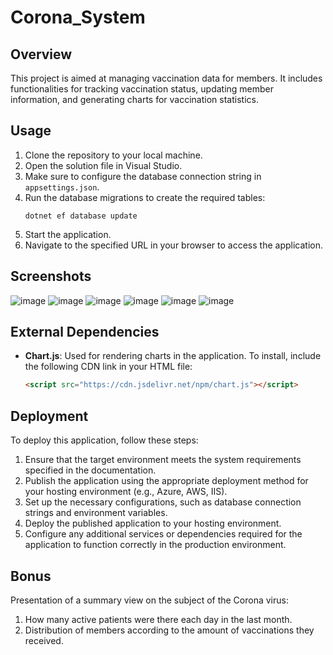 # Corona_System

## Overview
This project is aimed at managing vaccination data for members. It includes functionalities for tracking vaccination status, updating member information, and generating charts for vaccination statistics.

## Usage
1. Clone the repository to your local machine.
2. Open the solution file in Visual Studio.
3. Make sure to configure the database connection string in `appsettings.json`.
4. Run the database migrations to create the required tables:
   ```
   dotnet ef database update
   ```
5. Start the application.
6. Navigate to the specified URL in your browser to access the application.

## Screenshots
![image](https://github.com/etib2003/HADASIM/assets/116508181/3011d422-c6cd-4987-ae27-d2d1686e2698)
![image](https://github.com/etib2003/HADASIM/assets/116508181/04bb90bb-9773-4fb9-88de-d278f946f91d)
![image](https://github.com/etib2003/HADASIM/assets/116508181/c0bb4333-5fce-424b-abb1-fa85a26f0b80)
![image](https://github.com/etib2003/HADASIM/assets/116508181/0a87f0ba-244b-4f24-b432-4739330c9e66)
![image](https://github.com/etib2003/HADASIM/assets/116508181/e971b31f-912f-4451-bbf6-441532d17d5d)
![image](https://github.com/etib2003/HADASIM/assets/116508181/8d8b91ea-9f05-47f6-af19-64a64e3f29dd)


## External Dependencies
- **Chart.js**: Used for rendering charts in the application. To install, include the following CDN link in your HTML file:
  ```html
  <script src="https://cdn.jsdelivr.net/npm/chart.js"></script>
  ```

## Deployment
To deploy this application, follow these steps:
1. Ensure that the target environment meets the system requirements specified in the documentation.
2. Publish the application using the appropriate deployment method for your hosting environment (e.g., Azure, AWS, IIS).
3. Set up the necessary configurations, such as database connection strings and environment variables.
4. Deploy the published application to your hosting environment.
5. Configure any additional services or dependencies required for the application to function correctly in the production environment.

## Bonus
Presentation of a summary view on the subject of the Corona virus:
1. How many active patients were there each day in the last month.
2. Distribution of members according to the amount of vaccinations they received.
